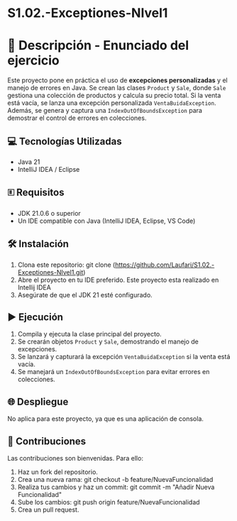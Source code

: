 ﻿# S1.02.-Exceptiones-NIvel1
 # 📄 Descripción - Enunciado del ejercicio

Este proyecto pone en práctica el uso de **excepciones personalizadas** y el manejo de errores en Java.
Se crean las clases `Product` y `Sale`, donde `Sale` gestiona una colección de productos y calcula su precio total. 
Si la venta está vacía, se lanza una excepción personalizada `VentaBuidaException`.
Además, se genera y captura una `IndexOutOfBoundsException` para demostrar el control de errores en colecciones.

## 💻 Tecnologías Utilizadas
- Java 21
- IntelliJ IDEA / Eclipse

## 🗉️ Requisitos
- JDK 21.0.6 o superior
- Un IDE compatible con Java (IntelliJ IDEA, Eclipse, VS Code)

## 🛠️ Instalación
1. Clona este repositorio:
   git clone (https://github.com/Laufari/S1.02.-Exceptiones-NIvel1.git)
2. Abre el proyecto en tu IDE preferido. Este proyecto esta realizado en Intellij IDEA
3. Asegúrate de que el JDK 21 esté configurado.

## ▶️ Ejecución
1. Compila y ejecuta la clase principal del proyecto.
2. Se crearán objetos `Product` y `Sale`, demostrando el manejo de excepciones.
3. Se lanzará y capturará la excepción `VentaBuidaException` si la venta está vacía.
4. Se manejará un `IndexOutOfBoundsException` para evitar errores en colecciones.

## 🌐 Despliegue
No aplica para este proyecto, ya que es una aplicación de consola.

## 🤝 Contribuciones
Las contribuciones son bienvenidas. Para ello:
1. Haz un fork del repositorio.
2. Crea una nueva rama:
   git checkout -b feature/NuevaFuncionalidad
3. Realiza tus cambios y haz un commit:
   git commit -m "Añadir Nueva Funcionalidad"
4. Sube los cambios:
   git push origin feature/NuevaFuncionalidad
5. Crea un pull request.


